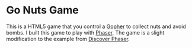 # Go Nuts Game

This is a HTML5 game that you control a [Gopher](https://golang.org) to collect nuts and avoid bombs.
I built this game to play with [Phaser](https://phaser.io).
The game is a slight modification to the example from [Discover Phaser](https://www.discoverphaser.com/).
